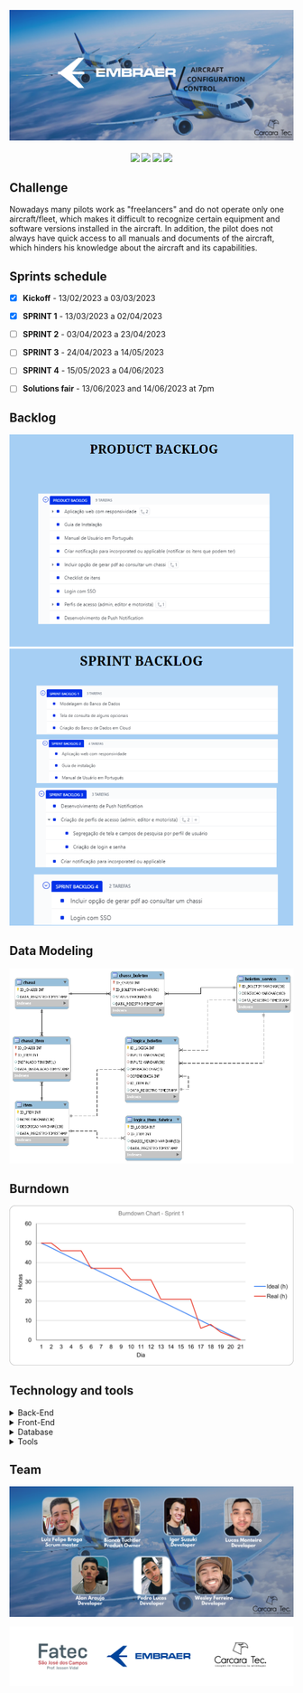 ![slide1](https://github.com/CarcaraTec/Embraer/blob/3e04967df5e8a75c8860d1c18d60885881d5225f/Documents/images/Aircraft%20Configuration%20Control.png)

<h4 align="center"> 
 <a href="https://docs.oracle.com/en/java/"><img src = "https://img.shields.io/badge/java-%23ED8B00.svg?style=for-the-badge&logo=java&logoColor=white"/></a>
 <a href="https://spring.io/"><img src = "https://img.shields.io/badge/spring-%236DB33F.svg?style=for-the-badge&logo=spring&logoColor=white"/></a>
 <a href="https://vuejs.org/"><img src = "https://img.shields.io/badge/vuejs-%2335495e.svg?style=for-the-badge&logo=vuedotjs&logoColor=%234FC08D"/></a>
 <a href="https://www.oracle.com/br/"><img src = "https://img.shields.io/badge/Oracle-F80000?style=for-the-badge&logo=oracle&logoColor=black"/></a>
</h4>


## Challenge

Nowadays many pilots work as "freelancers" and do not operate only one aircraft/fleet, which makes it difficult to recognize certain equipment and software versions installed in the aircraft. In addition, the pilot does not always have quick access to all manuals and documents of the aircraft, which hinders his knowledge about the aircraft and its capabilities.

## Sprints schedule

- [x] **Kickoff** - 13/02/2023 a 03/03/2023

- [x] **SPRINT 1** - 13/03/2023 a 02/04/2023

- [ ] **SPRINT 2** - 03/04/2023 a 23/04/2023

- [ ] **SPRINT 3** - 24/04/2023 a 14/05/2023

- [ ] **SPRINT 4** - 15/05/2023 a 04/06/2023

- [ ] **Solutions fair** - 13/06/2023 and 14/06/2023 at 7pm



## Backlog

![productbacklog](https://github.com/CarcaraTec/Embraer/blob/256b256636fbda7ec1a58565c39b590a9ff4269c/Documents/images/PRODUCT%20BACKLOG.png)
![backlogsprint](https://github.com/CarcaraTec/Embraer/blob/256b256636fbda7ec1a58565c39b590a9ff4269c/Documents/images/SPRINT%20BACK%20LOG.png)

## Data Modeling
![modeling](https://github.com/CarcaraTec/Embraer/blob/0b156ad919d4eb208e279229f70102e46f81e3be/Database/diagrama%20embraer.png)

## Burndown

![burndown](https://github.com/CarcaraTec/Embraer/blob/8af2515751a1603a8bf08410334d8766e8e8ce9a/Documents/images/BURNDOWN%20EMBRAER%201.png)

## Technology and tools

<details>
<summary>Back-End</summary>

- `Java`
- `Spring boot`

</details>

<details>
<summary>Front-End</summary>

- `Vue`
</details>

<details>
<summary>Database</summary>

- `Oracle Autonomous Database`
</details>

<details>
<summary>Tools</summary>

- `Intellij`
- `Visual Studio code`

</details>

## Team

![team](https://github.com/CarcaraTec/Embraer/blob/6c43e6e09e3922b10e031b7ae7a109ea76949c12/Documents/images/Team.png)

![logoparceria](https://github.com/CarcaraTec/Embraer/blob/9b4b5521fbbbe12d7fb0e050b68b0589fa078a8a/Documents/images/Logo_parceria.png)
